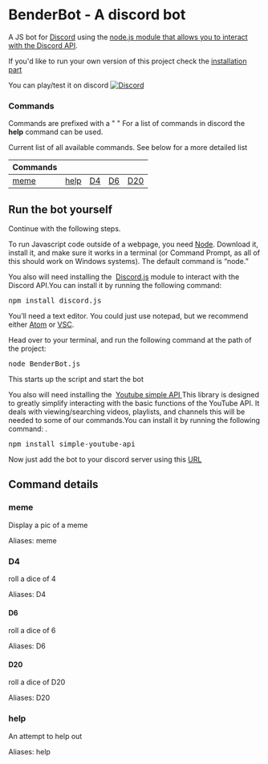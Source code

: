 # BenderBot - A discord bot

A JS bot for [Discord](https://discordapp.com/) using the [node.js module that allows you to interact with the Discord API](https://discord.js.org/#/).

If you'd like to run your own version of this project check the [installation part](#run-the-bot-yourself)

You can play/test it on discord 
[![Discord](https://discordapp.com/api/guilds/365760529899192322/widget.png)](https://discordapp.com/oauth2/authorize?client_id=534320275710410766&scope=bot)


### Commands

Commands are prefixed with a " " 
For a list of commands in discord the **help** command can be used.


Current list of all available commands. See below for a more detailed list

Commands | | | | |
--- | --- | ---| ---| ---
[meme](#meme) |[help](#help)|[D4](#D4) | [D6](#D6) | [D20](#D20) | [help](#help)  | 



## Run the bot yourself


Continue with the following steps.

<p>To run Javascript code outside of a webpage, you need <a href="https://nodejs.org/en/">Node</a>.
Download it, install it, and make sure it works in a terminal (or Command Prompt, as all of this should work 
on Windows systems). The default command is “node.”</p>
 
 
<p>You also will need installing the &nbsp;<a href="https://discord.js.org/#/">Discord.js</a> module to interact with the Discord API.You can install it by running the following command:</p>

<pre>npm install discord.js</pre>

<p>You’ll need a text editor. You could just use notepad, but we recommend either <a href="http://atom.io">Atom</a> or <a href="https://code.visualstudio.com/">VSC</a>.</p>

<p>Head over to your terminal, and run the following command at the path of the project: </p>

<pre>node BenderBot.js</pre>

<p> This starts up the script and start the bot </p>

 
<p>You also will need installing the &nbsp;<a href="https://hypercoder2975.github.io/simple-youtube-api/master/index.html">Youtube simple API </a> This library is designed to greatly simplify interacting with the basic functions of the YouTube API. It deals with viewing/searching videos, playlists, and channels this will be needed to some of our commands.You can install it by running the following command: .</p>

<pre>npm install simple-youtube-api</pre>

<p> Now just add the bot to your discord server using this <a href="https://discordapp.com/oauth2/authorize?client_id=534320275710410766&scope=bot">URL</a></p>



## Command details

### meme

Display a pic of a meme

Aliases: meme

### D4

roll a dice of 4

Aliases: D4

#### D6

roll a dice of 6

Aliases: D6

#### D20

roll a dice of D20

Aliases: D20

### help

An attempt to help out

Aliases: help


